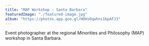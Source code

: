 ```yaml
---
title: "MAP Workshop - Santa Barbara"
featuredImage: "./featured-image.jpg" 
album: "https://photos.app.goo.gl/HOHs0qwhns1bpAFJ3"
---
```

Event photographer at the regional Minorities and Philosophy (MAP) workshop in Santa Barbara.
